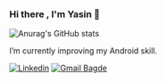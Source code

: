 ### Hi there , I'm Yasin 👋

![Anurag's GitHub stats](https://github-readme-stats.vercel.app/api?username=yasinsahinn&show_icons=true&theme=radical)

 I’m currently improving my Android skill.
 
 [![Linkedin](https://img.shields.io/badge/LinkedIn-0077B5?style=for-the-badge&logo=linkedin&logoColor=white)](https://www.linkedin.com/in/yasin-%C5%9Fahin-06b7511b7/ )
[![Gmail Bagde](https://img.shields.io/badge/Gmail-D14836?style=for-the-badge&logo=gmail&logoColor=white)](https://sahinyasin1600@gmail.com)

